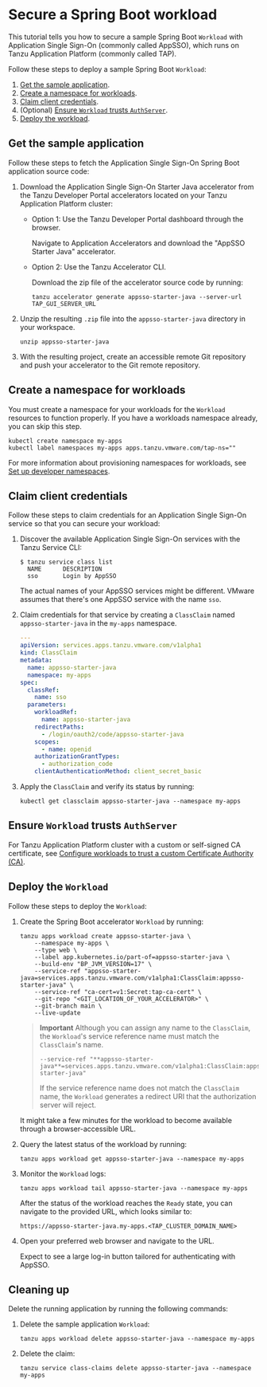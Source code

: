 # Secure a Spring Boot workload

This tutorial tells you how to secure a sample Spring Boot `Workload` with
Application Single Sign-On (commonly called AppSSO),
which runs on Tanzu Application Platform (commonly called TAP).

Follow these steps to deploy a sample Spring Boot `Workload`:

1. [Get the sample application](#sample-app).
1. [Create a namespace for workloads](#create-namespace).
1. [Claim client credentials](#credentials).
1. (Optional) [Ensure `Workload` trusts `AuthServer`](#trust-authserver).
1. [Deploy the workload](#deploy-workload).

## <a id='sample-app'></a> Get the sample application

Follow these steps to fetch the Application Single Sign-On Spring Boot application source code:

1. Download the Application Single Sign-On Starter Java accelerator from the Tanzu Developer Portal
   accelerators located on your Tanzu Application Platform cluster:

    - Option 1: Use the Tanzu Developer Portal dashboard through the browser.

        Navigate to Application Accelerators and download the "AppSSO Starter Java" accelerator.

    - Option 2: Use the Tanzu Accelerator CLI.

        Download the zip file of the accelerator source code by running:

        ```shell
        tanzu accelerator generate appsso-starter-java --server-url TAP_GUI_SERVER_URL
        ```

2. Unzip the resulting `.zip` file into the `appsso-starter-java` directory in your workspace.

    ```shell
    unzip appsso-starter-java
    ```

3. With the resulting project, create an accessible remote Git repository and push your accelerator to the Git remote repository.

## <a id='create-namespace'></a> Create a namespace for workloads

You must create a namespace for your workloads for the `Workload` resources to function properly.
If you have a workloads namespace already, you can skip this step.

```shell
kubectl create namespace my-apps
kubectl label namespaces my-apps apps.tanzu.vmware.com/tap-ns=""
```

For more information about provisioning namespaces for workloads, see [Set up developer namespaces](../../../install-online/set-up-namespaces.hbs.md).

## <a id='credentials'></a> Claim client credentials

Follow these steps to claim credentials for an Application Single Sign-On service so that you can
secure your workload:

1. Discover the available Application Single Sign-On services with the Tanzu Service CLI:

   ```console
   $ tanzu service class list
     NAME      DESCRIPTION
     sso       Login by AppSSO
   ```

   The actual names of your AppSSO services might be different. VMware assumes that there's one
   AppSSO service with the name `sso`.

1. Claim credentials for that service by creating a `ClassClaim` named
`appsso-starter-java` in the `my-apps` namespace.

    ```yaml
    ---
    apiVersion: services.apps.tanzu.vmware.com/v1alpha1
    kind: ClassClaim
    metadata:
      name: appsso-starter-java
      namespace: my-apps
    spec:
      classRef:
        name: sso
      parameters:
        workloadRef:
          name: appsso-starter-java
        redirectPaths:
          - /login/oauth2/code/appsso-starter-java
        scopes:
          - name: openid
        authorizationGrantTypes:
          - authorization_code
        clientAuthenticationMethod: client_secret_basic
    ```

1. Apply the `ClassClaim` and verify its status by running:

    ```shell
    kubectl get classclaim appsso-starter-java --namespace my-apps
    ```

## <a id="trust-authserver"></a> Ensure `Workload` trusts `AuthServer`

For Tanzu Application Platform cluster with a custom or self-signed CA certificate,
see [Configure workloads to trust a custom Certificate Authority (CA)](../service-operators/workload-trust-custom-ca.hbs.md).

## <a id="deploy-workload"></a> Deploy the `Workload`

Follow these steps to deploy the `Workload`:

1. Create the Spring Boot accelerator `Workload` by running:

    ```shell
    tanzu apps workload create appsso-starter-java \
        --namespace my-apps \
        --type web \
        --label app.kubernetes.io/part-of=appsso-starter-java \
        --build-env "BP_JVM_VERSION=17" \
        --service-ref "appsso-starter-java=services.apps.tanzu.vmware.com/v1alpha1:ClassClaim:appsso-starter-java" \
        --service-ref "ca-cert=v1:Secret:tap-ca-cert" \
        --git-repo "<GIT_LOCATION_OF_YOUR_ACCELERATOR>" \
        --git-branch main \
        --live-update
    ```

    > **Important** Although you can assign any name to the `ClassClaim`, the `Workload`'s service reference name must match the `ClassClaim`'s name.
    >
    > ```console
    > --service-ref "**appsso-starter-java**=services.apps.tanzu.vmware.com/v1alpha1:ClassClaim:appsso-starter-java"
    > ```
    >
    > If the service reference name does not match the `ClassClaim` name,
    > the `Workload` generates a redirect URI that the authorization server will reject.

    It might take a few minutes for the workload to become available through a browser-accessible URL.

1. Query the latest status of the workload by running:

    ```shell
    tanzu apps workload get appsso-starter-java --namespace my-apps
    ```

1. Monitor the `Workload` logs:

    ```shell
    tanzu apps workload tail appsso-starter-java --namespace my-apps
    ```

    After the status of the workload reaches the `Ready` state,
    you can navigate to the provided URL, which looks similar to:

    ```text
    https://appsso-starter-java.my-apps.<TAP_CLUSTER_DOMAIN_NAME>
    ```

1. Open your preferred web browser and navigate to the URL.

    Expect to see a large log-in button tailored for authenticating with AppSSO.

## <a id="clean-up"></a> Cleaning up

Delete the running application by running the following commands:

1. Delete the sample application `Workload`:

    ```shell
    tanzu apps workload delete appsso-starter-java --namespace my-apps
    ```

1. Delete the claim:

    ```shell
    tanzu service class-claims delete appsso-starter-java --namespace my-apps
    ```
